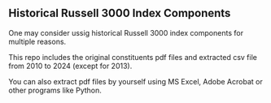 ## Historical Russell 3000 Index Components

One may consider ussig historical Russell 3000 index components for multiple reasons.

This repo includes the original constituents pdf files and extracted csv file from 2010 to 2024 (except for 2013).

You can also extract pdf files by yourself using MS Excel, Adobe Acrobat or other programs like Python.
